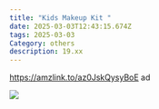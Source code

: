 ```yaml
---
title: "Kids Makeup Kit "
date: 2025-03-03T12:43:15.674Z
tags: 2025-03-03
Category: others
description: 19.xx
---
```

<!--StartFragment-->

https://amzlink.to/az0JskQysyBoE ad

<!--EndFragment-->

![](https://m.media-amazon.com/images/I/71gffVipDPL._AC_SL1500_.jpg)

<!--EndFragment-->